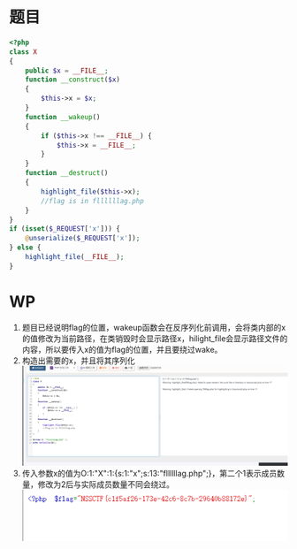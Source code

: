 # 题目
```php
<?php
class X
{
    public $x = __FILE__;
    function __construct($x)
    {
        $this->x = $x;
    }
    function __wakeup()
    {
        if ($this->x !== __FILE__) {
            $this->x = __FILE__;
        }
    }
    function __destruct()
    {
        highlight_file($this->x);
        //flag is in fllllllag.php
    }
}
if (isset($_REQUEST['x'])) {
    @unserialize($_REQUEST['x']);
} else {
    highlight_file(__FILE__);
}
```
# WP
1. 题目已经说明flag的位置，wakeup函数会在反序列化前调用，会将类内部的x的值修改为当前路径，在类销毁时会显示路径x，hilight_file会显示路径文件的内容，所以要传入x的值为flag的位置，并且要绕过wake。
2. 构造出需要的x，并且将其序列化
![alt text](image.png)  
3. 传入参数x的值为O:1:"X":1:{s:1:"x";s:13:"fllllllag.php";}，第二个1表示成员数量，修改为2后与实际成员数量不同会绕过。  
![alt text](image-1.png)
